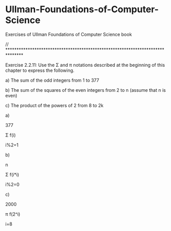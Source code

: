 # Ullman-Foundations-of-Computer-Science
Exercises of Ullman Foundations of Computer Science book

// *******************************************************************************

Exercise 2.2.11: Use the Σ and π notations described at the beginning of this chapter to
express the following.

a) The sum of the odd integers from 1 to 377

b) The sum of the squares of the even integers from 2 to n (assume that n is even)

c) The product of the powers of 2 from 8 to 2k

a)

377

Σ     f(i)

i%2=1

b) 

n

Σ     f(i*i)

i%2=0

c)

2000

π     f(2^i)

i=8
